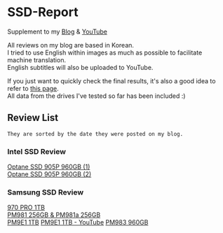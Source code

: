 # SSD-Report
Supplement to my [Blog](https://freshflash4096.github.io/tags/benchmark/) & [YouTube](https://www.youtube.com/@FreshFlash4096)

All reviews on my blog are based in Korean.   
I tried to use English within images as much as possible to facilitate machine translation.   
English subtitles will also be uploaded to YouTube.   

If you just want to quickly check the final results, it's also a good idea to refer to [this page](https://github.com/FreshFlash4096/SSD-Report/wiki).   
All data from the drives I've tested so far has been included :)   

## Review List
```
They are sorted by the date they were posted on my blog.
```
### Intel SSD Review
[Optane SSD 905P 960GB (1)](https://freshflash4096.github.io/benchmark-method/)   
[Optane SSD 905P 960GB (2)](https://freshflash4096.github.io/the-product-behind-the-benchmarks-905p-960gb/)

### Samsung SSD Review
[970 PRO 1TB](https://freshflash4096.github.io/the-last-mlc-970-pro/)   
[PM981 256GB & PM981a 256GB](https://freshflash4096.github.io/samsungs-phoenix-cssdzip/)    
[PM9E1 1TB](https://freshflash4096.github.io/over-10gbps-pm9e1-1tb/)
[PM9E1 1TB - YouTube](https://youtu.be/8UBFEkZklgI)
[PM983 960GB](https://freshflash4096.github.io/is-tlc-really-lower-in-performance-than-mlc-pm983-960gb/)
